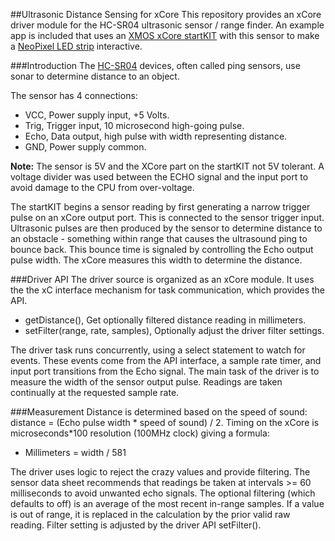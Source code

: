 ##Ultrasonic Distance Sensing for xCore
This repository provides an xCore driver module for the HC-SR04 ultrasonic sensor / range finder.  An example app is included that uses an [XMOS xCore startKIT](http://www.xmos.com/startkit) with this sensor to make a [NeoPixel LED strip](https://github.com/teachop/xcore_neopixel_buffered) interactive.

###Introduction
The [HC-SR04](http://www.micropik.com/PDF/HCSR04.pdf) devices, often called ping sensors, use sonar to determine distance to an object.

The sensor has 4 connections:
- VCC, Power supply input, +5 Volts.
- Trig, Trigger input, 10 microsecond high-going pulse.
- Echo, Data output, high pulse with width representing distance.
- GND, Power supply common.

**Note:** The sensor is 5V and the XCore part on the startKIT not 5V tolerant.  A voltage divider was used between the ECHO signal and the input port to avoid damage to the CPU from over-voltage.

The startKIT begins a sensor reading by first generating a narrow trigger pulse on an xCore output port.  This is connected to the sensor trigger input.  Ultrasonic pulses are then produced by the sensor to determine distance to an obstacle - something within range that causes the ultrasound ping to bounce back.  This bounce time is signaled by controlling the Echo output pulse width.  The xCore measures this width to determine the distance.

###Driver API
The driver source is organized as an xCore module.  It uses the the xC interface mechanism for task communication, which provides the API.
- getDistance(), Get optionally filtered distance reading in millimeters.
- setFilter(range, rate, samples), Optionally adjust the driver filter settings.

The driver task runs concurrently, using a select statement to watch for events.  These events come from the API interface, a sample rate timer, and input port transitions from the Echo signal.  The main task of the driver is to measure the width of the sensor output pulse.  Readings are taken continually at the requested sample rate.

###Measurement
Distance is determined based on the speed of sound:  distance = (Echo pulse width * speed of sound) / 2.  Timing on the xCore is microseconds*100 resolution (100MHz clock) giving a formula:
- Millimeters = width / 581

The driver uses logic to reject the crazy values and provide filtering.  The sensor data sheet recommends that readings be taken at intervals >= 60 milliseconds to avoid unwanted echo signals.  The optional filtering (which defaults to off) is an average of the most recent in-range samples.  If a value is out of range, it is replaced in the calculation by the prior valid raw reading.  Filter setting is adjusted by the driver API setFilter().

